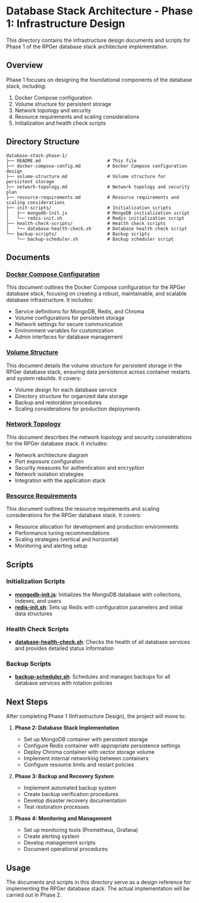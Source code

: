 # Database Stack Architecture - Phase 1: Infrastructure Design

This directory contains the infrastructure design documents and scripts for Phase 1 of the RPGer database stack architecture implementation.

## Overview

Phase 1 focuses on designing the foundational components of the database stack, including:

1. Docker Compose configuration
2. Volume structure for persistent storage
3. Network topology and security
4. Resource requirements and scaling considerations
5. Initialization and health check scripts

## Directory Structure

```
database-stack-phase-1/
├── README.md                         # This file
├── docker-compose-config.md          # Docker Compose configuration design
├── volume-structure.md               # Volume structure for persistent storage
├── network-topology.md               # Network topology and security plan
├── resource-requirements.md          # Resource requirements and scaling considerations
├── init-scripts/                     # Initialization scripts
│   ├── mongodb-init.js               # MongoDB initialization script
│   └── redis-init.sh                 # Redis initialization script
├── health-check-scripts/             # Health check scripts
│   └── database-health-check.sh      # Database health check script
└── backup-scripts/                   # Backup scripts
    └── backup-scheduler.sh           # Backup scheduler script
```

## Documents

### [Docker Compose Configuration](docker-compose-config.md)

This document outlines the Docker Compose configuration for the RPGer database stack, focusing on creating a robust, maintainable, and scalable database infrastructure. It includes:

- Service definitions for MongoDB, Redis, and Chroma
- Volume configurations for persistent storage
- Network settings for secure communication
- Environment variables for customization
- Admin interfaces for database management

### [Volume Structure](volume-structure.md)

This document details the volume structure for persistent storage in the RPGer database stack, ensuring data persistence across container restarts and system rebuilds. It covers:

- Volume design for each database service
- Directory structure for organized data storage
- Backup and restoration procedures
- Scaling considerations for production deployments

### [Network Topology](network-topology.md)

This document describes the network topology and security considerations for the RPGer database stack. It includes:

- Network architecture diagram
- Port exposure configuration
- Security measures for authentication and encryption
- Network isolation strategies
- Integration with the application stack

### [Resource Requirements](resource-requirements.md)

This document outlines the resource requirements and scaling considerations for the RPGer database stack. It covers:

- Resource allocation for development and production environments
- Performance tuning recommendations
- Scaling strategies (vertical and horizontal)
- Monitoring and alerting setup

## Scripts

### Initialization Scripts

- **[mongodb-init.js](init-scripts/mongodb-init.js)**: Initializes the MongoDB database with collections, indexes, and users
- **[redis-init.sh](init-scripts/redis-init.sh)**: Sets up Redis with configuration parameters and initial data structures

### Health Check Scripts

- **[database-health-check.sh](health-check-scripts/database-health-check.sh)**: Checks the health of all database services and provides detailed status information

### Backup Scripts

- **[backup-scheduler.sh](backup-scripts/backup-scheduler.sh)**: Schedules and manages backups for all database services with rotation policies

## Next Steps

After completing Phase 1 (Infrastructure Design), the project will move to:

1. **Phase 2: Database Stack Implementation**
   - Set up MongoDB container with persistent storage
   - Configure Redis container with appropriate persistence settings
   - Deploy Chroma container with vector storage volume
   - Implement internal networking between containers
   - Configure resource limits and restart policies

2. **Phase 3: Backup and Recovery System**
   - Implement automated backup system
   - Create backup verification procedures
   - Develop disaster recovery documentation
   - Test restoration processes

3. **Phase 4: Monitoring and Management**
   - Set up monitoring tools (Prometheus, Grafana)
   - Create alerting system
   - Develop management scripts
   - Document operational procedures

## Usage

The documents and scripts in this directory serve as a design reference for implementing the RPGer database stack. The actual implementation will be carried out in Phase 2.
